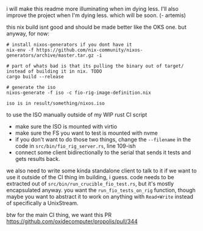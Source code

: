 i will make this readme more illuminating when im dying less. I'll also improve
the project when I'm dying less. which will be soon. (- artemis)

this nix build isnt good and should be made better like the OKS one. but anyway, for now:

```
# install nixos-generators if you dont have it
nix-env -f https://github.com/nix-community/nixos-generators/archive/master.tar.gz -i

# part of whats bad is that its pulling the binary out of target/ instead of building it in nix. TODO
cargo build --release

# generate the iso
nixos-generate -f iso -c fio-rig-image-definition.nix

iso is in result/something/nixos.iso
```

to use the ISO manually outside of my WIP rust CI script

- make sure the ISO is mounted with virtio
- make sure the FS you want to test is mounted with nvme
- if you don't want to do those two things, change the `--filename` in the code
  in `src/bin/fio_rig_server.rs`, line 109-ish
- connect some client bidirectionally to the serial that sends it tests and
  gets results back.

we also need to write some kinda standalone client to talk to it if we want to
use it outside of the CI thing im building, i guess. code needs to be extracted
out of `src/bin/run_crucible_fio_test.rs`, but it's mostly encapsulated anyway.
you want the `run_fio_tests_on_rig` function, though maybe you want to abstract
it to work on anything with `Read+Write` instead of specifically a UnixStream.


btw for the main CI thing, we want this PR https://github.com/oxidecomputer/propolis/pull/344

